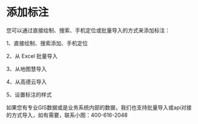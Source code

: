 # 添加标注
您可以通过直接绘制、搜索、手机定位或批量导入的方式来添加标注：

1、直接绘制、搜索添加、手机定位

2、从 Excel 批量导入

3、从地图慧导入

4、从高德云导入

5、设置标注的样式

如果您有专业GIS数据或是业务系统内部的数据，我们也支持批量导入或api对接的方式导入，如有需要，联系小图：400-616-2048
